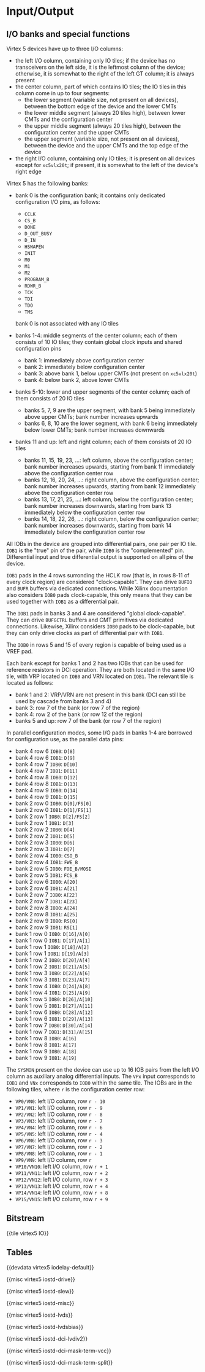 # Input/Output


## I/O banks and special functions

Virtex 5 devices have up to three I/O columns:

- the left I/O column, containing only IO tiles; if the device has no transceivers on the left side, it is the leftmost column of the device; otherwise, it is somewhat to the right of the left GT column; it is always present
- the center column, part of which contains IO tiles; the IO tiles in this column come in up to four segments:
  - the lower segment (variable size, not present on all devices), between the bottom edge of the device and the lower CMTs
  - the lower middle segment (always 20 tiles high), between lower CMTs and the configuration center
  - the upper middle segment (always 20 tiles high), between the configuration center and the upper CMTs
  - the upper segment (variable size, not present on all devices), between the device and the upper CMTs and the top edge of the device
- the right I/O column, containing only IO tiles; it is present on all devices except for `xc5vlx20t`; if present, it is somewhat to the left of the device's right edge

Virtex 5 has the following banks:

- bank 0 is the configuration bank; it contains only dedicated configuration I/O pins, as follows:

  - `CCLK`
  - `CS_B`
  - `DONE`
  - `D_OUT_BUSY`
  - `D_IN`
  - `HSWAPEN`
  - `INIT`
  - `M0`
  - `M1`
  - `M2`
  - `PROGRAM_B`
  - `RDWR_B`
  - `TCK`
  - `TDI`
  - `TDO`
  - `TMS`

  bank 0 is not associated with any IO tiles

- banks 1-4: middle segments of the center column; each of them consists of 10 IO tiles; they contain global clock inputs and shared configuration pins

  - bank 1: immediately above configuration center
  - bank 2: immediately below configuration center
  - bank 3: above bank 1, below upper CMTs (not present on `xc5vlx20t`)
  - bank 4: below bank 2, above lower CMTs

- banks 5-10: lower and upper segments of the center column; each of them consists of 20 IO tiles

  - banks 5, 7, 9 are the upper segment, with bank 5 being immediately above upper CMTs; bank number increases upwards
  - banks 6, 8, 10 are the lower segment, with bank 6 being immediately below lower CMTs; bank number increases downwards

- banks 11 and up: left and right column; each of them consists of 20 IO tiles

  - banks 11, 15, 19, 23, ...: left column, above the configuration center; bank number increases upwards, starting from bank 11 immediately above the configuration center row
  - banks 12, 16, 20, 24, ...: right column, above the configuration center; bank number increases upwards, starting from bank 12 immediately above the configuration center row
  - banks 13, 17, 21, 25, ...: left column, below the configuration center; bank number increases downwards, starting from bank 13 immediately below the configuration center row
  - banks 14, 18, 22, 26, ...: right column, below the configuration center; bank number increases downwards, starting from bank 14 immediately below the configuration center row

All IOBs in the device are grouped into differential pairs, one pair per IO tile.  `IOB1` is the "true" pin of the pair, while `IOB0` is the "complemented" pin.  Differential input and true differential output is supported on all pins of the device.

`IOB1` pads in the 4 rows surronding the HCLK row (that is, in rows 8-11 of every clock region) are considered "clock-capable". They can drive `BUFIO` and `BUFR` buffers via dedicated connections. While Xilinx documentation also considers `IOB0` pads clock-capable, this only means that they can be used together with `IOB1` as a differential pair.

The `IOB1` pads in banks 3 and 4 are considered "global clock-capable". They can drive `BUFGCTRL` buffers and CMT primitives via dedicated connections.  Likewise, Xilinx considers `IOB0` pads to be clock-capable, but they can only drive clocks as part of differential pair with `IOB1`.

The `IOB0` in rows 5 and 15 of every region is capable of being used as a VREF pad.

Each bank except for banks 1 and 2 has two IOBs that can be used for reference resistors in DCI operation. They are both located in the same I/O tile, with VRP located on `IOB0` and VRN located on `IOB1`. The relevant tile is located as follows:

- bank 1 and 2: VRP/VRN are not present in this bank (DCI can still be used by cascade from banks 3 and 4)
- bank 3: row 7 of the bank (or row 7 of the region)
- bank 4: row 2 of the bank (or row 12 of the region)
- banks 5 and up: row 7 of the bank (or row 7 of the region)

In parallel configuration modes, some I/O pads in banks 1-4 are borrowed for configuration use, as the parallel data pins:

- bank 4 row 6 `IOB0`: `D[8]`
- bank 4 row 6 `IOB1`: `D[9]`
- bank 4 row 7 `IOB0`: `D[10]`
- bank 4 row 7 `IOB1`: `D[11]`
- bank 4 row 8 `IOB0`: `D[12]`
- bank 4 row 8 `IOB1`: `D[13]`
- bank 4 row 9 `IOB0`: `D[14]`
- bank 4 row 9 `IOB1`: `D[15]`
- bank 2 row 0 `IOB0`: `D[0]/FS[0]`
- bank 2 row 0 `IOB1`: `D[1]/FS[1]`
- bank 2 row 1 `IOB0`: `D[2]/FS[2]`
- bank 2 row 1 `IOB1`: `D[3]`
- bank 2 row 2 `IOB0`: `D[4]`
- bank 2 row 2 `IOB1`: `D[5]`
- bank 2 row 3 `IOB0`: `D[6]`
- bank 2 row 3 `IOB1`: `D[7]`
- bank 2 row 4 `IOB0`: `CSO_B`
- bank 2 row 4 `IOB1`: `FWE_B`
- bank 2 row 5 `IOB0`: `FOE_B/MOSI`
- bank 2 row 5 `IOB1`: `FCS_B`
- bank 2 row 6 `IOB0`: `A[20]`
- bank 2 row 6 `IOB1`: `A[21]`
- bank 2 row 7 `IOB0`: `A[22]`
- bank 2 row 7 `IOB1`: `A[23]`
- bank 2 row 8 `IOB0`: `A[24]`
- bank 2 row 8 `IOB1`: `A[25]`
- bank 2 row 9 `IOB0`: `RS[0]`
- bank 2 row 9 `IOB1`: `RS[1]`
- bank 1 row 0 `IOB0`: `D[16]/A[0]`
- bank 1 row 0 `IOB1`: `D[17]/A[1]`
- bank 1 row 1 `IOB0`: `D[18]/A[2]`
- bank 1 row 1 `IOB1`: `D[19]/A[3]`
- bank 1 row 2 `IOB0`: `D[20]/A[4]`
- bank 1 row 2 `IOB1`: `D[21]/A[5]`
- bank 1 row 3 `IOB0`: `D[22]/A[6]`
- bank 1 row 3 `IOB1`: `D[23]/A[7]`
- bank 1 row 4 `IOB0`: `D[24]/A[8]`
- bank 1 row 4 `IOB1`: `D[25]/A[9]`
- bank 1 row 5 `IOB0`: `D[26]/A[10]`
- bank 1 row 5 `IOB1`: `D[27]/A[11]`
- bank 1 row 6 `IOB0`: `D[28]/A[12]`
- bank 1 row 6 `IOB1`: `D[29]/A[13]`
- bank 1 row 7 `IOB0`: `D[30]/A[14]`
- bank 1 row 7 `IOB1`: `D[31]/A[15]`
- bank 1 row 8 `IOB0`: `A[16]`
- bank 1 row 8 `IOB1`: `A[17]`
- bank 1 row 9 `IOB0`: `A[18]`
- bank 1 row 9 `IOB1`: `A[19]`

The `SYSMON` present on the device can use up to 16 IOB pairs from the left I/O column as auxiliary analog differential inputs. The `VPx` input corresponds to `IOB1` and `VNx` corresponds to `IOB0` within the same tile. The IOBs are in the following tiles, where `r` is the configuration center row:

- `VP0/VN0`: left I/O column, row `r - 10`
- `VP1/VN1`: left I/O column, row `r - 9`
- `VP2/VN2`: left I/O column, row `r - 8`
- `VP3/VN3`: left I/O column, row `r - 7`
- `VP4/VN4`: left I/O column, row `r - 6`
- `VP5/VN5`: left I/O column, row `r - 4`
- `VP6/VN6`: left I/O column, row `r - 3`
- `VP7/VN7`: left I/O column, row `r - 2`
- `VP8/VN8`: left I/O column, row `r - 1`
- `VP9/VN9`: left I/O column, row `r`
- `VP10/VN10`: left I/O column, row `r + 1`
- `VP11/VN11`: left I/O column, row `r + 2`
- `VP12/VN12`: left I/O column, row `r + 3`
- `VP13/VN13`: left I/O column, row `r + 4`
- `VP14/VN14`: left I/O column, row `r + 8`
- `VP15/VN15`: left I/O column, row `r + 9`


## Bitstream

{{tile virtex5 IO}}


## Tables

{{devdata virtex5 iodelay-default}}

{{misc virtex5 iostd-drive}}

{{misc virtex5 iostd-slew}}

{{misc virtex5 iostd-misc}}

{{misc virtex5 iostd-lvds}}

{{misc virtex5 iostd-lvdsbias}}

{{misc virtex5 iostd-dci-lvdiv2}}

{{misc virtex5 iostd-dci-mask-term-vcc}}

{{misc virtex5 iostd-dci-mask-term-split}}
